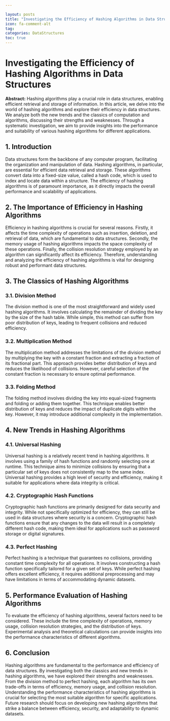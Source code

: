 ```yaml
---

layout: posts
title: "Investigating the Efficiency of Hashing Algorithms in Data Structures"
icon: fa-comment-alt
tag:      
categories: DataStructures
toc: true
---
```




# Investigating the Efficiency of Hashing Algorithms in Data Structures

**Abstract:**
Hashing algorithms play a crucial role in data structures, enabling efficient retrieval and storage of information. In this article, we delve into the world of hashing algorithms and explore their efficiency in data structures. We analyze both the new trends and the classics of computation and algorithms, discussing their strengths and weaknesses. Through a systematic investigation, we aim to provide insights into the performance and suitability of various hashing algorithms for different applications.

## 1. Introduction
Data structures form the backbone of any computer program, facilitating the organization and manipulation of data. Hashing algorithms, in particular, are essential for efficient data retrieval and storage. These algorithms convert data into a fixed-size value, called a hash code, which is used to index and locate data within a structure. The efficiency of hashing algorithms is of paramount importance, as it directly impacts the overall performance and scalability of applications.

## 2. The Importance of Efficiency in Hashing Algorithms
Efficiency in hashing algorithms is crucial for several reasons. Firstly, it affects the time complexity of operations such as insertion, deletion, and retrieval of data, which are fundamental to data structures. Secondly, the memory usage of hashing algorithms impacts the space complexity of these operations. Finally, the collision resolution strategy employed by an algorithm can significantly affect its efficiency. Therefore, understanding and analyzing the efficiency of hashing algorithms is vital for designing robust and performant data structures.

## 3. The Classics of Hashing Algorithms
### 3.1. Division Method
The division method is one of the most straightforward and widely used hashing algorithms. It involves calculating the remainder of dividing the key by the size of the hash table. While simple, this method can suffer from poor distribution of keys, leading to frequent collisions and reduced efficiency.

### 3.2. Multiplication Method
The multiplication method addresses the limitations of the division method by multiplying the key with a constant fraction and extracting a fraction of its fractional part. This approach provides better distribution of keys and reduces the likelihood of collisions. However, careful selection of the constant fraction is necessary to ensure optimal performance.

### 3.3. Folding Method
The folding method involves dividing the key into equal-sized fragments and folding or adding them together. This technique enables better distribution of keys and reduces the impact of duplicate digits within the key. However, it may introduce additional complexity in the implementation.

## 4. New Trends in Hashing Algorithms
### 4.1. Universal Hashing
Universal hashing is a relatively recent trend in hashing algorithms. It involves using a family of hash functions and randomly selecting one at runtime. This technique aims to minimize collisions by ensuring that a particular set of keys does not consistently map to the same index. Universal hashing provides a high level of security and efficiency, making it suitable for applications where data integrity is critical.

### 4.2. Cryptographic Hash Functions
Cryptographic hash functions are primarily designed for data security and integrity. While not specifically optimized for efficiency, they can still be used in data structures where security is a concern. Cryptographic hash functions ensure that any changes to the data will result in a completely different hash code, making them ideal for applications such as password storage or digital signatures.

### 4.3. Perfect Hashing
Perfect hashing is a technique that guarantees no collisions, providing constant time complexity for all operations. It involves constructing a hash function specifically tailored for a given set of keys. While perfect hashing offers excellent efficiency, it requires additional preprocessing and may have limitations in terms of accommodating dynamic datasets.

## 5. Performance Evaluation of Hashing Algorithms
To evaluate the efficiency of hashing algorithms, several factors need to be considered. These include the time complexity of operations, memory usage, collision resolution strategies, and the distribution of keys. Experimental analysis and theoretical calculations can provide insights into the performance characteristics of different algorithms.

## 6. Conclusion
Hashing algorithms are fundamental to the performance and efficiency of data structures. By investigating both the classics and new trends in hashing algorithms, we have explored their strengths and weaknesses. From the division method to perfect hashing, each algorithm has its own trade-offs in terms of efficiency, memory usage, and collision resolution. Understanding the performance characteristics of hashing algorithms is crucial for selecting the most suitable algorithm for specific applications. Future research should focus on developing new hashing algorithms that strike a balance between efficiency, security, and adaptability to dynamic datasets.